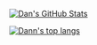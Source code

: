 [![Dan's GitHub Stats](https://github-readme-stats.vercel.app/api?username=dann-5m&count_private=true&include_all_commits=true&bg_color=30,e96443,904e95&title_color=fff&text_color=fff)](https://github.com/anuraghazra/github-readme-stats)

[![Dann's top langs](https://github-readme-stats.vercel.app/api/top-langs/?username=proff001&langs_count=6&bg_color=30,e96443,904e95&title_color=fff&text_color=fff)](https://github.com/anuraghazra/github-readme-stats)
